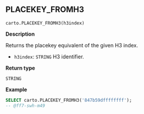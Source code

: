 ## PLACEKEY_FROMH3

```sql:signature
carto.PLACEKEY_FROMH3(h3index)
```

**Description**

Returns the placekey equivalent of the given H3 index.

* `h3index`: `STRING` H3 identifier.

**Return type**

`STRING`

**Example**

```sql
SELECT carto.PLACEKEY_FROMH3('847b59dffffffff');
-- @ff7-swh-m49
```
